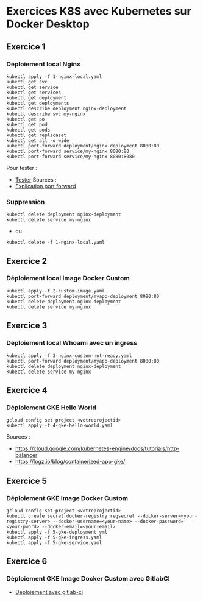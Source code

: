 # Exercices K8S avec Kubernetes sur Docker Desktop

## Exercice 1

### Déploiement local Nginx  
```
kubectl apply -f 1-nginx-local.yaml 
kubectl get svc
kubectl get service
kubectl get services
kubectl get deployment
kubectl get deployments
kubectl describe deployment nginx-deployment
kubectl describe svc my-nginx
kubectl get po
kubectl get pod
kubectl get pods        
kubectl get replicaset
kubectl get all -o wide
kubectl port-forward deployment/nginx-deployment 8080:80
kubectl port-forward service/my-nginx 8080:80
kubectl port-forward service/my-nginx 8080:8080
```

Pour tester :
- [Tester](http://localhost:8080/) 
Sources :
- [Explication port forward](https://kubernetes.io/docs/tasks/access-application-cluster/port-forward-access-application-cluster/)

### Suppression
```
kubectl delete deployment nginx-deployment
kubectl delete service my-nginx
```
* ou

```
kubectl delete -f 1-nginx-local.yaml
```

## Exercice 2

### Déploiement local Image Docker Custom
```
kubectl apply -f 2-custom-image.yaml 
kubectl port-forward deployment/myapp-deployment 8080:80
kubectl delete deployment nginx-deployment
kubectl delete service my-nginx
```
## Exercice 3

### Déploiement local Whoami avec un ingress
```
kubectl apply -f 3-nginx-custom-not-ready.yaml
kubectl port-forward deployment/myapp-deployment 8080:80
kubectl delete deployment nginx-deployment
kubectl delete service my-nginx
```

## Exercice 4

### Déploiement GKE Hello World
```
gcloud config set project <votreprojectid>
kubectl apply -f 4-gke-hello-world.yaml
```

Sources :
* https://cloud.google.com/kubernetes-engine/docs/tutorials/http-balancer
* https://logz.io/blog/containerized-app-gke/

## Exercice 5

### Déploiement GKE Image Docker Custom
```
gcloud config set project <votreprojectid>
kubectl create secret docker-registry regsecret --docker-server=<your-registry-server> --docker-username=<your-name> --docker-password=<your-pword> --docker-email=<your-email>
kubectl apply -f 5-gke-deployment.yml
kubectl apply -f 5-gke-ingress.yaml
kubectl apply -f 5-gke-service.yaml
```

## Exercice 6

### Déploiement GKE Image Docker Custom avec GitlabCI
* [Déploiement avec gitlab-ci](https://blog.searce.com/gitlab-ci-cd-to-deploy-applications-on-gke-using-shared-runner-47f8c42817ac)
